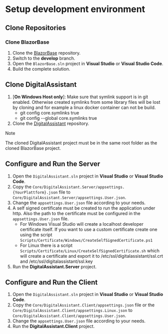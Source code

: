 # Setup development environment

## Clone Repositories

### Clone BlazorBase

1. Clone the [BlazorBase](https://github.com/PALs-Software/BlazorBase) repository.
2. Switch to the **develop** branch.
3. Open the `BlazorBase.sln` project in **Visual Studio** or **Visual Studio Code**.
4. Build the complete solution.

## Clone DigitalAssistant

1. [**On Windows Host only**]: Make sure that symlink support is in git enabled. Otherwise created symlinks from some library files will be lost by cloning and for example a linux docker container can not be build.
   - git config core.symlinks true
   - git config --global core.symlinks true
2. Clone the [DigitalAssistant](https://github.com/PALs-Software/DigitalAssistant) repository.

> [!NOTE]
> The cloned DigitalAssistant project must be in the same root folder as the cloned BlazorBase project.

## Configure and Run the Server

1. Open the `DigitalAssistant.sln` project in **Visual Studio** or **Visual Studio Code**.
2. Copy the `Core/DigitalAssistant.Server/appsettings.{YourPlattform}.json` file to `Core/DigitalAssistant.Server/appsettings.User.json`.
3. Change the `appsettings.User.json` file according to your needs.
4. A self signed certificate must be created to run the application under http. Also the path to the certificate must be configured in the `appsettings.User.json` file.
   - For Windows Visual Studio will create a localhost developer certificate itself. If you want to use a custom certificate create one using the script `Scripts/Certificate/Windows/CreateSelfSignedCertificate.ps1`
   - For Linux there is a script `Scripts/Certificate/Linux/CreateSelfSignedCertificate.sh` which will create a certificate and export it to /etc/ssl/digitalassistant/ssl.crt and /etc/ssl/digitalassistant/ssl.key
5. Run the **DigitalAssistant.Server** project.

## Configure and Run the Client

1. Open the `DigitalAssistant.sln` project in **Visual Studio** or **Visual Studio Code**.
2. Copy the `Core/DigitalAssistant.Client/appsettings.json` file or the `Core/DigitalAssistant.Client/appsettings.Linux.json` to `Core/DigitalAssistant.Client/appsettings.User.json`.
3. Change the `appsettings.User.json` file according to your needs.
4. Run the **DigitalAssistant.Client** project.
